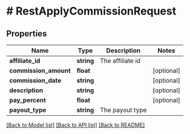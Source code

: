 # # RestApplyCommissionRequest

## Properties

Name | Type | Description | Notes
------------ | ------------- | ------------- | -------------
**affiliate_id** | **string** | The affiliate id |
**commission_amount** | **float** |  | [optional]
**commission_date** | **string** |  | [optional]
**description** | **string** |  | [optional]
**pay_percent** | **float** |  | [optional]
**payout_type** | **string** | The payout type |

[[Back to Model list]](../../README.md#models) [[Back to API list]](../../README.md#endpoints) [[Back to README]](../../README.md)
